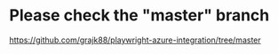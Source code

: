 # Please check the "master" branch

https://github.com/grajk88/playwright-azure-integration/tree/master

